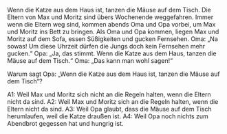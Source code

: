 Wenn die Katze aus dem Haus ist, tanzen die Mäuse auf dem Tisch.
Die Eltern von Max und Moritz sind übers Wochenende weggefahren. Immer wenn die Eltern weg sind, kommen abends Oma und Opa vorbei, um Max und Moritz ins Bett zu bringen. Als Oma und Opa kommen, liegen Max und Moritz auf dem Sofa, essen Süßigkeiten und gucken Fernsehen. Oma: „Na sowas! Um diese Uhrzeit dürfen die Jungs doch kein Fernsehen mehr gucken.“ Opa: „Ja, das stimmt. Wenn die Katze aus dem Haus, tanzen die Mäuse auf dem Tisch.“ Oma: „Das kann man wohl sagen!“

Warum sagt Opa: „Wenn die Katze aus dem Haus ist, tanzen die Mäuse auf dem Tisch“?

A1: Weil Max und Moritz sich nicht an die Regeln halten, wenn die Eltern nicht da sind.
A2: Weil Max und Moritz sich an die Regeln halten, wenn die Eltern nicht da sind.
A3: Weil Opa glaubt, dass die Mäuse auf dem Tisch herumlaufen, weil die Katze draußen ist.
A4: Weil Opa noch nichts zum Abendbrot gegessen hat und hungrig ist.